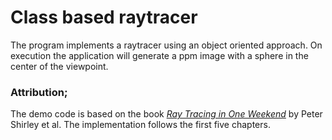 # Class based raytracer

The program implements a raytracer using an object oriented approach.
On execution the application will generate a ppm image with a sphere in the center of the viewpoint.

### Attribution;

The demo code is based on the book [_Ray Tracing in One Weekend_](https://raytracing.github.io/books/RayTracingInOneWeekend.html)
by Peter Shirley et al. The implementation follows the first five chapters.
